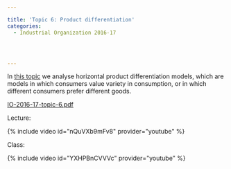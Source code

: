 ```yaml
---

title: 'Topic 6: Product differentiation'
categories:
  - Industrial Organization 2016-17




---
```

In <a href="https://www.tholden.org/wp-content/uploads/2016/12/IO-2016-17-topic-6.pdf">this topic</a> we analyse horizontal product differentiation models, which are models in which consumers value variety in consumption, or in which different consumers prefer different goods.






<object data="https://www.tholden.org/wp-content/uploads/2016/12/IO-2016-17-topic-6.pdf" type="application/pdf" width="100%" height="100%"><a href="https://www.tholden.org/wp-content/uploads/2016/12/IO-2016-17-topic-6.pdf">IO-2016-17-topic-6.pdf</a></object>






Lecture:


{% include video id="nQuVXb9mFv8" provider="youtube" %}



Class:


{% include video id="YXHPBnCVVVc" provider="youtube" %}

